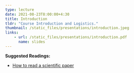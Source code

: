 ```yaml
---
type: lecture
date: 2021-08-23T8:00:00+4:30
title: Introduction
tldr: "Course Introduction and Logistics."
thumbnail: /static_files/presentations/introduction.jpeg
links:
    - url: /static_files/presentations/introduction.pdf
      name: slides
---
```

**Suggested Readings:**
- [How to read a scientific paper](https://web.stanford.edu/class/ee384m/Handouts/HowtoReadPaper.pdf)
